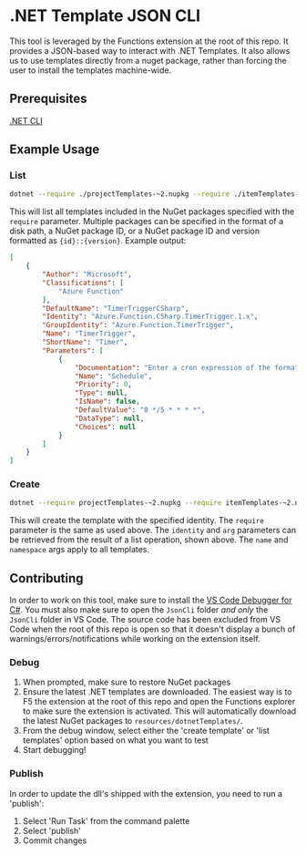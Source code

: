 # .NET Template JSON CLI

This tool is leveraged by the Functions extension at the root of this repo. It provides a JSON-based way to interact with .NET Templates. It also allows us to use templates directly from a nuget package, rather than forcing the user to install the templates machine-wide.

## Prerequisites

[.NET CLI](https://docs.microsoft.com/dotnet/core/tools/?tabs=netcore2x)

## Example Usage

### List

```bash
dotnet --require ./projectTemplates-~2.nupkg --require ./itemTemplates-~2.nupkg --operation list
```

This will list all templates included in the NuGet packages specified with the `require` parameter. Multiple packages can be specified in the format of a disk path, a NuGet package ID, or a NuGet package ID and version formatted as `{id}::{version}`. Example output:

```json
[
    {
        "Author": "Microsoft",
        "Classifications": [
            "Azure Function"
        ],
        "DefaultName": "TimerTriggerCSharp",
        "Identity": "Azure.Function.CSharp.TimerTrigger.1.x",
        "GroupIdentity": "Azure.Function.TimerTrigger",
        "Name": "TimerTrigger",
        "ShortName": "Timer",
        "Parameters": [
            {
                "Documentation": "Enter a cron expression of the format '{second} {minute} {hour} {day} {month} {day of week}' to specify the schedule.",
                "Name": "Schedule",
                "Priority": 0,
                "Type": null,
                "IsName": false,
                "DefaultValue": "0 */5 * * * *",
                "DataType": null,
                "Choices": null
            }
        ]
    }
]
```

### Create

```bash
dotnet --require projectTemplates-~2.nupkg --require itemTemplates-~2.nupkg --operation create --identity Azure.Function.CSharp.TimerTrigger.1.x --arg:name TimerTriggerCSharp1 --arg:namespace Company.Function --arg:Schedule "0 */5 * * * *"
```

This will create the template with the specified identity. The `require` parameter is the same as used above. The `identity` and `arg` parameters can be retrieved from the result of a list operation, shown above. The `name` and `namespace` args apply to all templates.

## Contributing

In order to work on this tool, make sure to install the [VS Code Debugger for C#](https://marketplace.visualstudio.com/items?itemName=ms-vscode.csharp). You must also make sure to open the `JsonCli` folder _and only_ the `JsonCli` folder in VS Code. The source code has been excluded from VS Code when the root of this repo is open so that it doesn't display a bunch of warnings/errors/notifications while working on the extension itself.

### Debug

1. When prompted, make sure to restore NuGet packages
1. Ensure the latest .NET templates are downloaded. The easiest way is to F5 the extension at the root of this repo and open the Functions explorer to make sure the extension is activated. This will automatically download the latest NuGet packages to `resources/dotnetTemplates/`.
1. From the debug window, select either the 'create template' or 'list templates' option based on what you want to test
1. Start debugging!

### Publish

In order to update the dll's shipped with the extension, you need to run a 'publish':

1. Select 'Run Task' from the command palette
1. Select 'publish'
1. Commit changes
